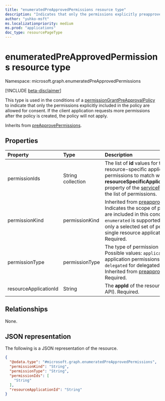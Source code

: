 ```yaml
---
title: "enumeratedPreApprovedPermissions resource type"
description: "Indicates that only the permissions explicitly preapproved will be allowed for consent."
author: "yuhko-msft"
ms.localizationpriority: medium
ms.prod: "applications"
doc_type: resourcePageType
---
```


# enumeratedPreApprovedPermissions resource type

Namespace: microsoft.graph.enumeratedPreApprovedPermissions

[!INCLUDE [beta-disclaimer](../../includes/beta-disclaimer.md)]

This type is used in the conditions of a [permissionGrantPreApprovalPolicy](permissiongrantpreapprovalpolicy.md) to indicate that only the permissions explicitly included in the policy are allowed for consent. If the client application requests more permissions after the policy is created, the policy will not apply.

Inherits from [preApprovePermissions](../resources/preapprovedpermissions.md).

## Properties
|Property|Type|Description|
|:---|:---|:---|
|permissionIds|String collection|The list of **id** values for the specific resource-specific application permissions to match with. See the **resourceSpecificApplicationPermissions** property of the [servicePrincipal](serviceprincipal.md) object for the list of permissions.|
|permissionKind|permissionKind| Inherited from [preapprovedpermissions](../resources/preapprovedpermissions.md). Indicates the scope of permissions that are included in this condition set. Only `enumerated` is supported to indicate that only a selected set of permissions from a single resource application are allowed. Required.|
|permissionType|permissionType|The type of permission being granted. Possible values: `application` for application permissions (app roles), or `delegated` for delegated permissions. Inherited from [preapprovedpermissions](../resources/preapprovedpermissions.md). Required.|
|resourceApplicationId|String|The **appId** of the resource application (the API). Required.|

## Relationships
None.

## JSON representation
The following is a JSON representation of the resource.
<!-- {
  "blockType": "resource",
  "@odata.type": "microsoft.graph.enumeratedPreApprovedPermissions"
}
-->
``` json
{
  "@odata.type": "#microsoft.graph.enumeratedPreApprovedPermissions",
  "permissionKind": "String",
  "permissionType": "String",
  "permissionIds": [
    "String"
  ],
  "resourceApplicationId": "String"
}
```

